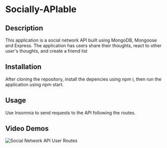 # Socially-APIable


## Description 

This application is a social network API built using MongoDB, Mongoose and Express. The application has users share their thoughts, react to other user's thoughts, and create a friend list

## Installation

After cloning the repository, install the depencies using npm i, then run the application using npm start.

## Usage

Use Insomnia to send requests to the API following the routes.

## Video Demos

![Social Network API User Routes](https://drive.google.com/file/d/1Tab3L5J0JIg6VUAvQ0PEfxU8WAD44rIq/view)